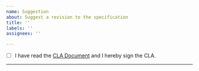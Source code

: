 ```yaml
---
name: Suggestion
about: Suggest a revision to the specification
title: ''
labels: ''
assignees: ''

---
```


<!-- We ask that you agree to the terms of the Community Specification License before submitting issues to this project. Please leave the following text in place and check the box to signal your agreement. -->

- [ ] I have read the [CLA Document](https://github.com/creator-assertions/identity-assertion/blob/main/contributor-license.md) and I hereby sign the CLA.

----------------------------------------

